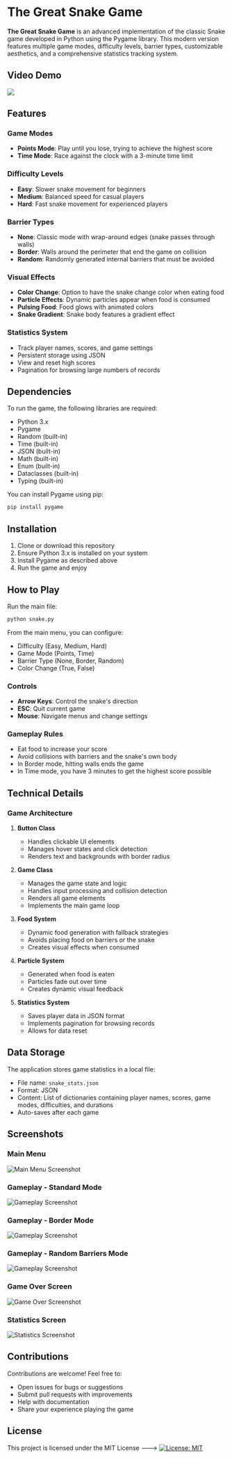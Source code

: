 # The Great Snake Game

**The Great Snake Game** is an advanced implementation of the classic Snake game developed in Python using the Pygame library. This modern version features multiple game modes, difficulty levels, barrier types, customizable aesthetics, and a comprehensive statistics tracking system.

## Video Demo
![](screenshots/7.gif)

## Features

### Game Modes
- **Points Mode**: Play until you lose, trying to achieve the highest score
- **Time Mode**: Race against the clock with a 3-minute time limit

### Difficulty Levels
- **Easy**: Slower snake movement for beginners
- **Medium**: Balanced speed for casual players
- **Hard**: Fast snake movement for experienced players

### Barrier Types
- **None**: Classic mode with wrap-around edges (snake passes through walls)
- **Border**: Walls around the perimeter that end the game on collision
- **Random**: Randomly generated internal barriers that must be avoided

### Visual Effects
- **Color Change**: Option to have the snake change color when eating food
- **Particle Effects**: Dynamic particles appear when food is consumed
- **Pulsing Food**: Food glows with animated colors
- **Snake Gradient**: Snake body features a gradient effect

### Statistics System
- Track player names, scores, and game settings
- Persistent storage using JSON
- View and reset high scores
- Pagination for browsing large numbers of records

## Dependencies

To run the game, the following libraries are required:

- Python 3.x
- Pygame
- Random (built-in)
- Time (built-in)
- JSON (built-in)
- Math (built-in)
- Enum (built-in)
- Dataclasses (built-in)
- Typing (built-in)

You can install Pygame using pip:

```bash
pip install pygame
```

## Installation

1. Clone or download this repository
2. Ensure Python 3.x is installed on your system
3. Install Pygame as described above
4. Run the game and enjoy

## How to Play

Run the main file:

```bash
python snake.py
```

From the main menu, you can configure:
- Difficulty (Easy, Medium, Hard)
- Game Mode (Points, Time)
- Barrier Type (None, Border, Random)
- Color Change (True, False)

### Controls
- **Arrow Keys**: Control the snake's direction
- **ESC**: Quit current game
- **Mouse**: Navigate menus and change settings

### Gameplay Rules
- Eat food to increase your score
- Avoid collisions with barriers and the snake's own body
- In Border mode, hitting walls ends the game
- In Time mode, you have 3 minutes to get the highest score possible

## Technical Details

### Game Architecture

1. **Button Class**
   - Handles clickable UI elements
   - Manages hover states and click detection
   - Renders text and backgrounds with border radius

2. **Game Class**
   - Manages the game state and logic
   - Handles input processing and collision detection
   - Renders all game elements
   - Implements the main game loop

3. **Food System**
   - Dynamic food generation with fallback strategies
   - Avoids placing food on barriers or the snake
   - Creates visual effects when consumed

4. **Particle System**
   - Generated when food is eaten
   - Particles fade out over time
   - Creates dynamic visual feedback

5. **Statistics System**
   - Saves player data in JSON format
   - Implements pagination for browsing records
   - Allows for data reset

## Data Storage

The application stores game statistics in a local file:
- File name: `snake_stats.json`
- Format: JSON
- Content: List of dictionaries containing player names, scores, game modes, difficulties, and durations
- Auto-saves after each game

## Screenshots

### Main Menu
![Main Menu Screenshot](screenshots/1.png)

### Gameplay - Standard Mode
![Gameplay Screenshot](screenshots/2.png)

### Gameplay - Border Mode
![Gameplay Screenshot](screenshots/3.png)

### Gameplay - Random Barriers Mode
![Gameplay Screenshot](screenshots/4.png)

### Game Over Screen
![Game Over Screenshot](screenshots/5.png)

### Statistics Screen
![Statistics Screenshot](screenshots/6.png)

## Contributions

Contributions are welcome! Feel free to:
- Open issues for bugs or suggestions
- Submit pull requests with improvements
- Help with documentation
- Share your experience playing the game

## License

This project is licensed under the MIT License --->  [![License: MIT](https://img.shields.io/badge/License-MIT-yellow.svg)](https://opensource.org/licenses/MIT)
